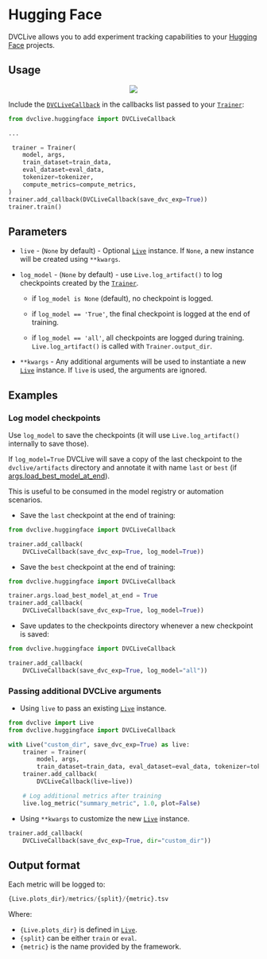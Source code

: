 # Hugging Face

DVCLive allows you to add experiment tracking capabilities to your
[Hugging Face](https://huggingface.co/) projects.

## Usage

<p align='center'>
  <a href="https://colab.research.google.com/github/iterative/dvclive/blob/main/examples/DVCLive-HuggingFace.ipynb">
    <img src="https://colab.research.google.com/assets/colab-badge.svg" />
  </a>
</p>

Include the
[`DVCLiveCallback`](https://github.com/iterative/dvclive/blob/main/src/dvclive/huggingface.py)
in the callbacks list passed to your
[`Trainer`](https://huggingface.co/transformers/main_classes/trainer.html):

```python
from dvclive.huggingface import DVCLiveCallback

...

 trainer = Trainer(
    model, args,
    train_dataset=train_data,
    eval_dataset=eval_data,
    tokenizer=tokenizer,
    compute_metrics=compute_metrics,
)
trainer.add_callback(DVCLiveCallback(save_dvc_exp=True))
trainer.train()
```

## Parameters

- `live` - (`None` by default) - Optional [`Live`] instance. If `None`, a new
  instance will be created using `**kwargs`.

- `log_model` - (`None` by default) - use `Live.log_artifact()` to log
  checkpoints created by the
  [`Trainer`](https://huggingface.co/docs/transformers/main_classes/trainer#checkpoints).

  - if `log_model is None` (default), no checkpoint is logged.

  - if `log_model == 'True'`, the final checkpoint is logged at the end of
    training.

  - if `log_model == 'all'`, all checkpoints are logged during training.
    `Live.log_artifact()` is called with `Trainer.output_dir`.

- `**kwargs` - Any additional arguments will be used to instantiate a new
  [`Live`] instance. If `live` is used, the arguments are ignored.

## Examples

### Log model checkpoints

Use `log_model` to save the checkpoints (it will use `Live.log_artifact()`
internally to save those).

If `log_model=True` DVCLive will save a copy of the last checkpoint to the
`dvclive/artifacts` directory and annotate it with name `last` or `best` (if
[args.load_best_model_at_end](https://huggingface.co/docs/transformers/main_classes/trainer#transformers.TrainingArguments.load_best_model_at_end)).

This is useful to be consumed in the <abbr>model registry</abbr> or automation
scenarios.

- Save the `last` checkpoint at the end of training:

```python
from dvclive.huggingface import DVCLiveCallback

trainer.add_callback(
    DVCLiveCallback(save_dvc_exp=True, log_model=True))
```

- Save the `best` checkpoint at the end of training:

```python
from dvclive.huggingface import DVCLiveCallback

trainer.args.load_best_model_at_end = True
trainer.add_callback(
    DVCLiveCallback(save_dvc_exp=True, log_model=True))
```

- Save updates to the checkpoints directory whenever a new checkpoint is saved:

```python
from dvclive.huggingface import DVCLiveCallback

trainer.add_callback(
    DVCLiveCallback(save_dvc_exp=True, log_model="all"))
```

### Passing additional DVCLive arguments

- Using `live` to pass an existing [`Live`] instance.

```python
from dvclive import Live
from dvclive.huggingface import DVCLiveCallback

with Live("custom_dir", save_dvc_exp=True) as live:
    trainer = Trainer(
        model, args,
        train_dataset=train_data, eval_dataset=eval_data, tokenizer=tokenizer)
    trainer.add_callback(
        DVCLiveCallback(live=live))

    # Log additional metrics after training
    live.log_metric("summary_metric", 1.0, plot=False)
```

- Using `**kwargs` to customize the new [`Live`] instance.

```python
trainer.add_callback(
    DVCLiveCallback(save_dvc_exp=True, dir="custom_dir"))
```

## Output format

Each metric will be logged to:

```py
{Live.plots_dir}/metrics/{split}/{metric}.tsv
```

Where:

- `{Live.plots_dir}` is defined in [`Live`].
- `{split}` can be either `train` or `eval`.
- `{metric}` is the name provided by the framework.

[`live`]: /doc/dvclive/live
[studio model registry]:
  /doc/studio/user-guide/model-registry/what-is-a-model-registry
